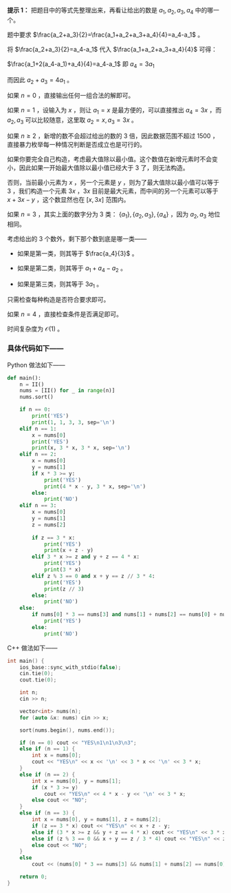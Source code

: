 **提示 1：** 把题目中的等式先整理出来，再看让给出的数是 $a_1,a_2,a_3,a_4$ 中的哪一个。

题中要求 $\frac{a_2+a_3}{2}=\frac{a_1+a_2+a_3+a_4}{4}=a_4-a_1$ 。

将 $\frac{a_2+a_3}{2}=a_4-a_1$ 代入 $\frac{a_1+a_2+a_3+a_4}{4}$ 可得：

$\frac{a_1+2(a_4-a_1)+a_4}{4}=a_4-a_1$ 即 $a_4=3a_1$

而因此 $a_2+a_3=4a_1$ 。

如果 $n=0$ ，直接输出任何一组合法的解即可。

如果 $n=1$ ，设输入为 $x$ ，则让 $a_1=x$ 是最方便的，可以直接推出 $a_4=3x$ ，而 $a_2,a_3$ 可以比较随意，这里取 $a_2=x,a_3=3x$ 。

如果 $n\geq 2$ ，新增的数不会超过给出的数的 $3$ 倍，因此数据范围不超过 $1500$ ，直接暴力枚举每一种情况判断是否成立也是可行的。

如果你要完全自己构造，考虑最大值除以最小值。这个数值在新增元素时不会变小，因此如果一开始最大值除以最小值已经大于 $3$ 了，则无法构造。

否则，当前最小元素为 $x$ ，另一个元素是 $y$ ，则为了最大值除以最小值可以等于 $3$ ，我们构造一个元素 $3x$ ，$3x$ 目前是最大元素，而中间的另一个元素可以等于 $x+3x-y$ ，这个数显然也在 $[x,3x]$ 范围内。

如果 $n=3$ ，其实上面的数字分为 $3$ 类： $\{a_1\},\{a_2,a_3\},\{a_4\}$ ，因为 $a_2,a_3$ 地位相同。

考虑给出的 $3$ 个数外，剩下那个数到底是哪一类——

- 如果是第一类，则其等于 $\frac{a_4}{3}$ 。

- 如果是第二类，则其等于 $a_1+a_4-a_2$ 。

- 如果是第三类，则其等于 $3a_1$ 。

只需检查每种构造是否符合要求即可。

如果 $n=4$ ，直接检查条件是否满足即可。

时间复杂度为 $\mathcal{O}(1)$ 。

### 具体代码如下——

Python 做法如下——

```Python []
def main():
    n = II()
    nums = [II() for _ in range(n)]
    nums.sort()

    if n == 0:
        print('YES')
        print(1, 1, 3, 3, sep='\n')
    elif n == 1:
        x = nums[0]
        print('YES')
        print(x, 3 * x, 3 * x, sep='\n')
    elif n == 2:
        x = nums[0]
        y = nums[1]
        if x * 3 >= y:
            print('YES')
            print(4 * x - y, 3 * x, sep='\n')
        else:
            print('NO')
    elif n == 3:
        x = nums[0]
        y = nums[1]
        z = nums[2]
        
        if z == 3 * x:
            print('YES')
            print(x + z - y)
        elif 3 * x >= z and y + z == 4 * x:
            print('YES')
            print(3 * x)
        elif z % 3 == 0 and x + y == z // 3 * 4:
            print('YES')
            print(z // 3)
        else:
            print('NO')
    else:
        if nums[0] * 3 == nums[3] and nums[1] + nums[2] == nums[0] + nums[3]:
            print('YES')
        else:
            print('NO')
```

C++ 做法如下——

```cpp []
int main() {
    ios_base::sync_with_stdio(false);
    cin.tie(0);
    cout.tie(0);

    int n;
    cin >> n;

    vector<int> nums(n);
    for (auto &x: nums) cin >> x;

    sort(nums.begin(), nums.end());

    if (n == 0) cout << "YES\n1\n1\n3\n3";
    else if (n == 1) {
        int x = nums[0];
        cout << "YES\n" << x << '\n' << 3 * x << '\n' << 3 * x;
    }
    else if (n == 2) {
        int x = nums[0], y = nums[1];
        if (x * 3 >= y)
            cout << "YES\n" << 4 * x - y << '\n' << 3 * x;
        else cout << "NO";
    }
    else if (n == 3) {
        int x = nums[0], y = nums[1], z = nums[2];
        if (z == 3 * x) cout << "YES\n" << x + z - y;
        else if (3 * x >= z && y + z == 4 * x) cout << "YES\n" << 3 * x;
        else if (z % 3 == 0 && x + y == z / 3 * 4) cout << "YES\n" << z / 3;
        else cout << "NO";
    }
    else
        cout << (nums[0] * 3 == nums[3] && nums[1] + nums[2] == nums[0] + nums[3] ? "YES" : "NO");

    return 0;
}
```
